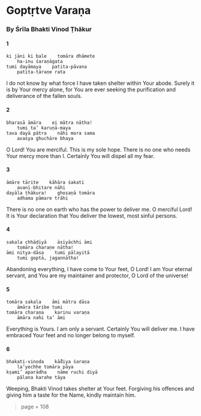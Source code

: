 # Goptṛtve Varaṇa

### By Śrīla Bhakti Vinod Ṭhākur

#### 1

    ki jāni ki bale    tomāra dhāmete
        ha-inu śaraṇāgata
    tumi dayāmaya    patita-pāvana
        patita-tāraṇe rata

I do not know by what force I have taken shelter within Your abode. Surely it is by Your mercy alone, for You are ever seeking the purification and deliverance of the fallen souls.

#### 2

    bharasā āmāra    ei mātra nātha!
        tumi ta’ karuṇā-maya
    tava dayā pātra    nāhi mora sama
        avaśya ghuchāre bhaya

O Lord! You are merciful. This is my sole hope. There is no one who needs Your mercy more than I. Certainly You will dispel all my fear.

#### 3

    āmāre tārite    kāhāra śakati
        avanī-bhitare nāhi
    dayāla ṭhākura!    ghoṣaṇā tomāra
        adhama pāmare trāhi

There is no one on earth who has the power to deliver me. O merciful Lord! It is Your declaration that You deliver the lowest, most sinful persons.

#### 4

    sakala chhāḍiyā    āsiyāchhi āmi
        tomāra charaṇe nātha!
    āmi nitya-dāsa    tumi pālayitā
        tumi goptā, jagannātha!

Abandoning everything, I have come to Your feet, O Lord! I am Your eternal servant, and You are my maintainer and protector, O Lord of the universe!

#### 5

    tomāra sakala    āmi mātra dāsa
        āmāra tāribe tumi
    tomāra charaṇa    karinu varaṇa
        āmāra nahi ta’ āmi

Everything is Yours. I am only a servant. Certainly You will deliver me. I have embraced Your feet and no longer belong to myself.

#### 6

    bhakati-vinoda    kā̐diya śaraṇa
        la’yechhe tomāra pāya
    kṣami’ aparādha    nāme ruchi diyā
        pālana karahe tāya

Weeping, Bhakti Vinod takes shelter at Your feet. Forgiving his offences and giving him a taste for the Name, kindly maintain him.


> page = 108
